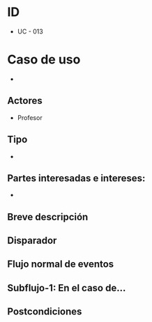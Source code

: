 # ID
- UC - 013

# Caso de uso
- 

## Actores
- Profesor

## Tipo
- 

## Partes interesadas e intereses:
- 

## Breve descripción

## Disparador


## Flujo normal de eventos


## Subflujo-1: En el caso de...

## Postcondiciones 
